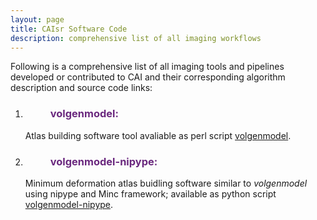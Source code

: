 ```yaml
---
layout: page
title: CAIsr Software Code
description: comprehensive list of all imaging workflows
---
```


Following is a comprehensive list of all imaging tools and pipelines developed or contributed to CAI and their corresponding algorithm description and source code links:


1. <dl>
   <dd> <h3 style="color:#6a287e;"> volgenmodel: </h3> </dd>
   </dl> 

   Atlas building software tool avaliable as perl script [volgenmodel](volgenmodel.html).

   
   


2. <dl>
   <dd> <h3 style="color:#6a287e;"> volgenmodel-nipype: </h3> </dd>
   </dl>   

   Minimum deformation atlas buidling software similar to *volgenmodel* using nipype and Minc framework; 
   available as python script [volgenmodel-nipype](volgenmodel_nipype.html). 


